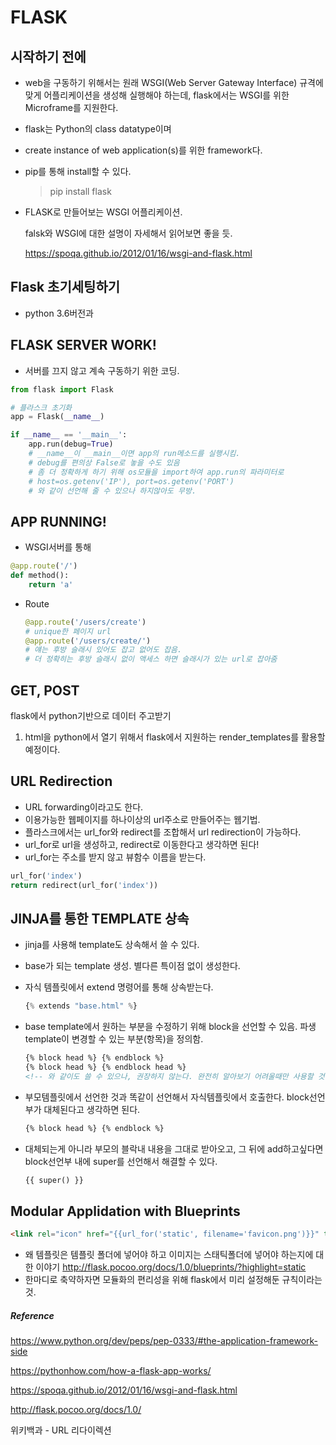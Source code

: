 # FLASK

## 시작하기 전에

- web을 구동하기 위해서는 원래 WSGI(Web Server Gateway Interface) 규격에 맞게 어플리케이션을 생성해 실행해야 하는데, flask에서는 WSGI를 위한 Microframe를 지원한다.

- flask는 Python의 class datatype이며

- create instance of web application(s)를 위한 framework다.

- pip를 통해 install할 수 있다.

  > pip install flask

- FLASK로 만들어보는 WSGI 어플리케이션.

  falsk와  WSGI에 대한 설명이 자세해서 읽어보면 좋을 듯.

  https://spoqa.github.io/2012/01/16/wsgi-and-flask.html





## Flask 초기세팅하기

- python 3.6버전과



## FLASK SERVER WORK!

- 서버를 끄지 않고 계속 구동하기 위한 코딩.

~~~python
from flask import Flask

# 플라스크 초기화
app = Flask(__name__)

if __name__ == '__main__':
    app.run(debug=True)
    # __name__이 __main__이면 app의 run메소드를 실행시킴.
    # debug를 편의상 False로 놓을 수도 있음
    # 좀 더 정확하게 하기 위해 os모듈을 import하여 app.run의 파라미터로
    # host=os.getenv('IP'), port=os.getenv('PORT')
    # 와 같이 선언해 줄 수 있으나 하지않아도 무방.
~~~





## APP RUNNING!

- WSGI서버를 통해 

~~~python
@app.route('/')
def method():
    return 'a'
~~~

- Route


  ~~~python
  @app.route('/users/create')
  # unique한 페이지 url
  @app.route('/users/create/')
  # 얘는 후방 슬래시 있어도 잡고 없어도 잡음.
  # 더 정확히는 후방 슬래시 없이 액세스 하면 슬래시가 있는 url로 잡아줌
  ~~~









## GET, POST



flask에서 python기반으로 데이터 주고받기

1. html을 python에서 열기 위해서 flask에서 지원하는 render_templates를 활용할 예정이다.





## URL Redirection

- URL forwarding이라고도 한다.
- 이용가능한 웹페이지를 하나이상의 url주소로 만들어주는 웹기법.
- 플라스크에서는 url_for와 redirect를 조합해서 url redirection이 가능하다.
- url_for로 url을 생성하고, redirect로 이동한다고 생각하면 된다!
- url_for는 주소를 받지 않고 뷰함수 이름을 받는다.

~~~python
url_for('index')
return redirect(url_for('index'))
~~~






## JINJA를 통한 TEMPLATE 상속

- jinja를 사용해 template도 상속해서 쓸 수 있다.

- base가 되는 template 생성. 별다른 특이점 없이 생성한다.

- 자식 템플릿에서 extend 명령어를 통해 상속받는다.

  ~~~python
  {% extends "base.html" %}
  ~~~


- base template에서 원하는 부분을 수정하기 위해 block을 선언할 수 있음. 파생 template이 변경할 수 있는 부분(항목)을 정의함.

  ~~~html
  {% block head %} {% endblock %}
  {% block head %} {% endblock head %}
  <!-- 와 같이도 쓸 수 있으나, 권장하지 않는다. 완전히 알아보기 어려울때만 사용할 것.-->
  ~~~

- 부모템플릿에서 선언한 것과 똑같이 선언해서 자식템플릿에서 호출한다. block선언부가 대체된다고 생각하면 된다.

  ~~~html
  {% block head %} {% endblock %}
  ~~~

- 대체되는게 아니라 부모의 블락내 내용을 그대로 받아오고, 그 뒤에 add하고싶다면 block선언부 내에 super를 선언해서 해결할 수 있다.

  ~~~html
  {{ super() }}
  ~~~






## Modular Applidation with Blueprints

~~~html
<link rel="icon" href="{{url_for('static', filename='favicon.png')}}" type="image/png"/>
~~~

- 왜 템플릿은 템플릿 폴더에 넣어야 하고 이미지는 스태틱폴더에 넣어야 하는지에 대한 이야기
  http://flask.pocoo.org/docs/1.0/blueprints/?highlight=static
- 한마디로 축약하자면 모듈화의 편리성을 위해 flask에서 미리 설정해둔 규칙이라는 것.








##### Reference

https://www.python.org/dev/peps/pep-0333/#the-application-framework-side

https://pythonhow.com/how-a-flask-app-works/

https://spoqa.github.io/2012/01/16/wsgi-and-flask.html

http://flask.pocoo.org/docs/1.0/

위키백과 - URL 리다이렉션

